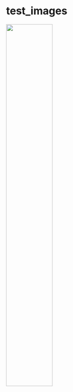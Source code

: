 # test_images

<img src="https://i.loli.net/2020/04/29/STGwYt9OV2vBLk5.jpg" width="50%" height="50%" />